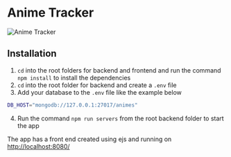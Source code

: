 # Anime Tracker

![Anime Tracker](https://res.cloudinary.com/d74fh3kw/image/upload/v1595954392/anime-tracker_tzqngx.jpg 'Anime Tracker')

## Installation

1. `cd` into the root folders for backend and frontend and run the command `npm install` to install the dependencies
2. `cd` into the root folder for backend and create a `.env` file
3. Add your database to the `.env` file like the example below

```bash
DB_HOST="mongodb://127.0.0.1:27017/animes"
```

4. Run the command `npm run servers` from the root backend folder to start the app

The app has a front end created using ejs and running on [http://localhost:8080/](http://localhost:8080/)
